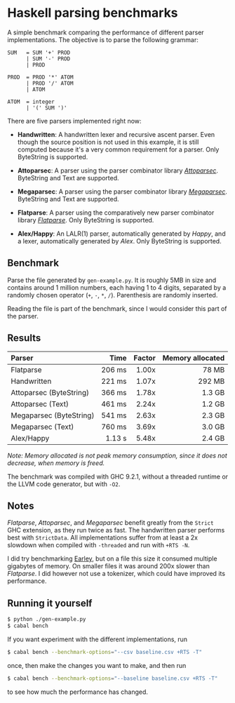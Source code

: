 # Haskell parsing benchmarks

A simple benchmark comparing the performance of different parser
implementations. The objective is to parse the following grammar:

```bnf
SUM   = SUM '+' PROD
      | SUM '-' PROD
      | PROD

PROD  = PROD '*' ATOM
      | PROD '/' ATOM
      | ATOM

ATOM  = integer
      | '(' SUM ')'
```

There are five parsers implemented right now:
- __Handwritten__: A handwritten lexer and recursive ascent parser. Even though
  the source position is not used in this example, it is still
  computed because it's a very common requirement for a parser. Only
  ByteString is supported.

- __Attoparsec__: A parser using the parser combinator library
  [_Attoparsec_](https://hackage.haskell.org/package/attoparsec). ByteString
  and Text are supported.

- __Megaparsec__: A parser using the parser combinator library
  [_Megaparsec_](https://hackage.haskell.org/package/megaparsec). ByteString
  and Text are supported.

- __Flatparse__: A parser using the comparatively new parser
  combinator library
  [_Flatparse_](https://hackage.haskell.org/package/flatparse). Only
  ByteString is supported.

- __Alex/Happy__: An LALR(1) parser, automatically generated by
  _Happy_, and a lexer, automatically generated by _Alex_. Only ByteString is supported.

## Benchmark

Parse the file generated by `gen-example.py`. It is roughly 5MB in
size and contains around 1 million numbers, each having 1 to 4 digits,
separated by a randomly chosen operator (`+`, `-`, `*`,
`/`). Parenthesis are randomly inserted.

Reading the file is part of the benchmark, since I would consider this
part of the parser.

## Results

| Parser                  | Time      | Factor | Memory allocated |
|:----------------------- | ---------:| ------:| ----------------:|
| Flatparse               | 206  ms   | 1.00x  | 78 MB            |
| Handwritten             | 221  ms   | 1.07x  | 292 MB           |
| Attoparsec (ByteString) | 366  ms   | 1.78x  | 1.3 GB           |
| Attoparsec (Text)       | 461  ms   | 2.24x  | 1.2 GB           |
| Megaparsec (ByteString) | 541  ms   | 2.63x  | 2.3 GB           |
| Megaparsec (Text)       | 760  ms   | 3.69x  | 3.0 GB           |
| Alex/Happy              | 1.13  s   | 5.48x  | 2.4 GB           |

_Note: Memory allocated is not peak memory consumption, since it does
not decrease, when memory is freed._

The benchmark was compiled with GHC 9.2.1, without a threaded runtime
or the LLVM code generator, but with `-O2`.

## Notes

_Flatparse_, _Attoparsec_, and _Megaparsec_ benefit greatly from the
`Strict` GHC extension, as they run twice as fast. The handwritten
parser performs best with `StrictData`. All implementations suffer
from at least a 2x slowdown when compiled with `-threaded` and run
with `+RTS -N`.

I did try benchmarking
[Earley](https://hackage.haskell.org/package/Earley), but on a file
this size it consumed multiple gigabytes of memory. On smaller files
it was around 200x slower than _Flatparse_. I did however not use a
tokenizer, which could have improved its performance.

## Running it yourself
```sh
$ python ./gen-example.py
$ cabal bench
```
If you want experiment with the different implementations, run

```sh
$ cabal bench --benchmark-options="--csv baseline.csv +RTS -T"
```

once, then make the changes you want to make, and then run

```sh
$ cabal bench --benchmark-options="--baseline baseline.csv +RTS -T"
```

to see how much the performance has changed.
